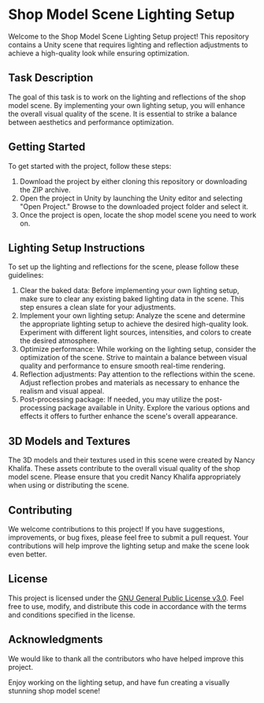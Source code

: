 # Shop Model Scene Lighting Setup

Welcome to the Shop Model Scene Lighting Setup project! This repository contains a Unity scene that requires lighting and reflection adjustments to achieve a high-quality look while ensuring optimization.

## Task Description

The goal of this task is to work on the lighting and reflections of the shop model scene. By implementing your own lighting setup, you will enhance the overall visual quality of the scene. It is essential to strike a balance between aesthetics and performance optimization.

## Getting Started

To get started with the project, follow these steps:

1. Download the project by either cloning this repository or downloading the ZIP archive.
1. Open the project in Unity by launching the Unity editor and selecting "Open Project." Browse to the downloaded project folder and select it.
1. Once the project is open, locate the shop model scene you need to work on.

## Lighting Setup Instructions

To set up the lighting and reflections for the scene, please follow these guidelines:

1. Clear the baked data: Before implementing your own lighting setup, make sure to clear any existing baked lighting data in the scene. This step ensures a clean slate for your adjustments.
1. Implement your own lighting setup: Analyze the scene and determine the appropriate lighting setup to achieve the desired high-quality look. Experiment with different light sources, intensities, and colors to create the desired atmosphere.
1. Optimize performance: While working on the lighting setup, consider the optimization of the scene. Strive to maintain a balance between visual quality and performance to ensure smooth real-time rendering.
1. Reflection adjustments: Pay attention to the reflections within the scene. Adjust reflection probes and materials as necessary to enhance the realism and visual appeal.
1. Post-processing package: If needed, you may utilize the post-processing package available in Unity. Explore the various options and effects it offers to further enhance the scene's overall appearance.

## 3D Models and Textures

The 3D models and their textures used in this scene were created by Nancy Khalifa. These assets contribute to the overall visual quality of the shop model scene. Please ensure that you credit Nancy Khalifa appropriately when using or distributing the scene.

## Contributing

We welcome contributions to this project! If you have suggestions, improvements, or bug fixes, please feel free to submit a pull request. Your contributions will help improve the lighting setup and make the scene look even better.

## License

This project is licensed under the [GNU General Public License v3.0](LICENSE). Feel free to use, modify, and distribute this code in accordance with the terms and conditions specified in the license.

## Acknowledgments

We would like to thank all the contributors who have helped improve this project.

Enjoy working on the lighting setup, and have fun creating a visually stunning shop model scene!
